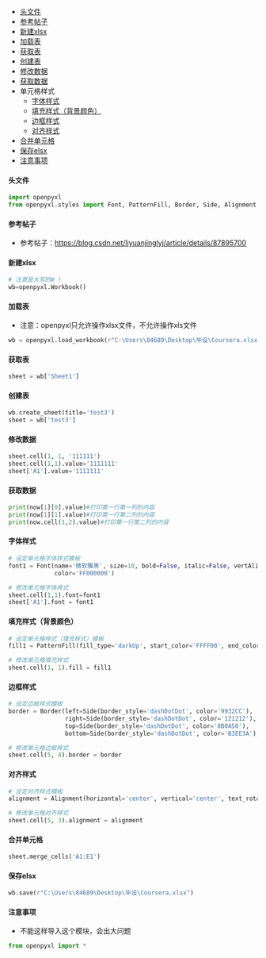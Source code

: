 - [头文件](#头文件)
- [参考帖子](#参考帖子)
- [新建xlsx](#新建xlsx)
- [加载表](#加载表)
- [获取表](#获取表)
- [创建表](#创建表)
- [修改数据](#修改数据)
- [获取数据](#获取数据)
- 单元格样式
  - [字体样式](#字体样式)
  - [填充样式（背景颜色）](#填充样式（背景颜色）)
  - [边框样式](#边框样式)
  - [对齐样式](#对齐样式)
- [合并单元格](#合并单元格)
- [保存elsx](#保存elsx)
- [注意事项](#注意事项)

#### 头文件
```python
import openpyxl
from openpyxl.styles import Font, PatternFill, Border, Side, Alignment
```

#### 参考帖子
- 参考帖子：https://blog.csdn.net/liyuanjinglyj/article/details/87895700

#### 新建xlsx
```python
# 注意是大写的W !
wb=openpyxl.Workbook()
```

#### 加载表
- 注意：openpyxl只允许操作xlsx文件，不允许操作xls文件
```python
wb = openpyxl.load_workbook(r"C:\Users\84689\Desktop\毕设\Coursera.xlsx")
```

#### 获取表
```python
sheet = wb['Sheet1']
```

#### 创建表
```python
wb.create_sheet(title='test3')
sheet = wb['test3']
```

#### 修改数据
```python
sheet.cell(1, 1, '111111')
sheet.cell(1,1).value='1111111'
sheet['A1'].value='1111111'
```

#### 获取数据
```python
print(now[1][0].value)#打印第一行第一列的内容
print(now[1][1].value)#打印第一行第二列的内容
print(now.cell(1,2).value)#打印第一行第二列的内容
```

#### 字体样式
```python
# 设定单元格字体样式模板
font1 = Font(name='微软雅黑', size=10, bold=False, italic=False, vertAlign=None, underline='none', strike=False,
             color='FF000000')

# 修改单元格字体样式
sheet.cell(1,1).font=font1
sheet['A1'].font = font1
```

#### 填充样式（背景颜色）
```python
# 设定单元格样式（填充样式）模板
fill1 = PatternFill(fill_type='darkUp', start_color='FFFF00', end_color='FF0000')

# 修改单元格填充样式
sheet.cell(1, 1).fill = fill1
```

#### 边框样式
```python
# 设定边框样式模板
border = Border(left=Side(border_style='dashDotDot', color='9932CC'),
                right=Side(border_style='dashDotDot', color='121212'),
                top=Side(border_style='dashDotDot', color='8B0A50'),
                bottom=Side(border_style='dashDotDot', color='B3EE3A'), )

# 修改单元格边框样式
sheet.cell(5, 4).border = border
```

#### 对齐样式
```python
# 设定对齐样式模板
alignment = Alignment(horizontal='center', vertical='center', text_rotation=0, indent=0)

# 修改单元格对齐样式
sheet.cell(5, 3).alignment = alignment
```

#### 合并单元格
```python
sheet.merge_cells('A1:E1')
```

#### 保存elsx
```python
wb.save(r"C:\Users\84689\Desktop\毕设\Coursera.xlsx")
```

#### 注意事项
- 不能这样导入这个模块，会出大问题
```python
from openpyxl import *
```

